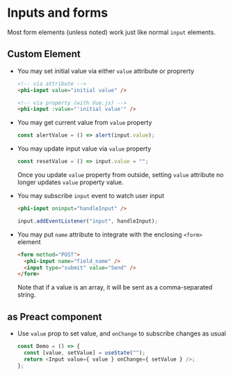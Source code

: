 # Inputs and forms

Most form elements (unless noted) work just like normal `input` elements.

## Custom Element

- You may set initial value via either `value` attribute or proprerty

  ```html
  <!-- via attribute -->
  <phi-input value="initial value" />
  ```

  ```html
  <!-- via property (with Vue.js) -->
  <phi-input :value="'initial value'" />
  ```

- You may get current value from `value` property

  ```js
  const alertValue = () => alert(input.value);
  ```

- You may update input value via `value` property

  ```js
  const resetValue = () => input.value = "";
  ```

  Once you update `value` property from outside, setting `value` attribute no longer updates `value` property value.

- You may subscribe `input` event to watch user input

  ```html
  <phi-input oninput="handleInput" />
  ```

  ```js
  input.addEventListener("input", handleInput);
  ```

- You may put `name` attribute to integrate with the enclosing `<form>` element

  ```html
  <form method="POST">
    <phi-input name="field_name" />
    <input type="submit" value="Send" />
  </form>
  ```

  Note that if a value is an array, it will be sent as a comma-separated string.

## as Preact component

- Use `value` prop to set value, and `onChange` to subscribe changes as usual

  ```js
  const Demo = () => {
    const [value, setValue] = useState("");
    return <Input value={ value } onChange={ setValue } />;
  };
  ```
